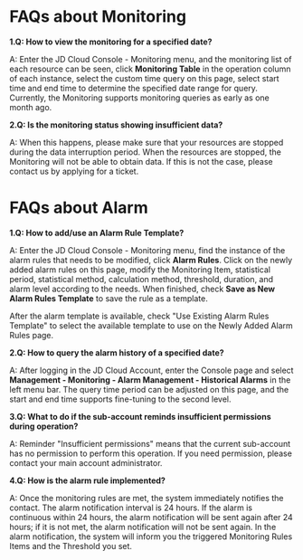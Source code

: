 # FAQs about Monitoring
**1.Q: How to view the monitoring for a specified date?**

   A: Enter the JD Cloud Console - Monitoring menu, and the monitoring list of each resource can be seen, click **Monitoring Table** in the operation column of each instance, select the custom time query on this page, select start time and end time to determine the specified date range for query. Currently, the Monitoring supports monitoring queries as early as one month ago.
   
**2.Q: Is the monitoring status showing insufficient data?**

   A: When this happens, please make sure that your resources are stopped during the data interruption period. When the resources are stopped, the Monitoring will not be able to obtain data. If this is not the case, please contact us by applying for a ticket.
# FAQs about Alarm
**1.Q: How to add/use an Alarm Rule Template?**

   A: Enter the JD Cloud Console - Monitoring menu, find the instance of the alarm rules that needs to be modified, click **Alarm Rules**. Click on the newly added alarm rules on this page, modify the Monitoring Item, statistical period, statistical method, calculation method, threshold, duration, and alarm level according to the needs. When finished, check **Save as New Alarm Rules Template** to save the rule as a template.
   
After the alarm template is available, check "Use Existing Alarm Rules Template" to select the available template to use on the Newly Added Alarm Rules page.

**2.Q: How to query the alarm history of a specified date?**

   A: After logging in the JD Cloud Account, enter the Console page and select **Management - Monitoring - Alarm Management - Historical Alarms** in the left menu bar. The query time period can be adjusted on this page, and the start and end time supports fine-tuning to the second level.
   
**3.Q: What to do if the sub-account reminds insufficient permissions during operation?**

   A: Reminder "Insufficient permissions" means that the current sub-account has no permission to perform this operation. If you need permission, please contact your main account administrator.
   
**4.Q: How is the alarm rule implemented?**

   A: Once the monitoring rules are met, the system immediately notifies the contact. The alarm notification interval is 24 hours. If the alarm is continuous within 24 hours, the alarm notification will be sent again after 24 hours; if it is not met, the alarm notification will not be sent again. In the alarm notification, the system will inform you the triggered Monitoring Rules Items and the Threshold you set.
